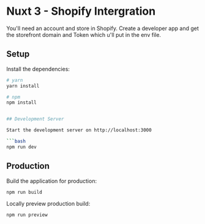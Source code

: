 # Nuxt 3 - Shopify Intergration

You'll need an account and store in Shopify.
Create a developer app and get the storefront domain and Token which u'll put in the env file.

## Setup

Install the dependencies:

```bash
# yarn
yarn install

# npm
npm install


## Development Server

Start the development server on http://localhost:3000

```bash
npm run dev
```

## Production

Build the application for production:

```bash
npm run build
```

Locally preview production build:

```bash
npm run preview
```

